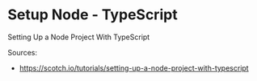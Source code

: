 # Setup Node - TypeScript

Setting Up a Node Project With TypeScript

Sources:

- https://scotch.io/tutorials/setting-up-a-node-project-with-typescript
